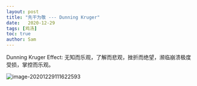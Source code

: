 ```yaml
---
layout: post
title: "先干为敬 --- Dunning Kruger"
date:   2020-12-29
tags: [鸡汤]
toc: true
author: Sam
---
```


Dunning Kruger Effect: 无知而乐观，了解而悲观，挫折而绝望，濒临崩溃极度受损，掌控而乐观。

![image-20201229111622593](C:\Users\hjysi\AppData\Roaming\Typora\typora-user-images\image-20201229111622593.png)